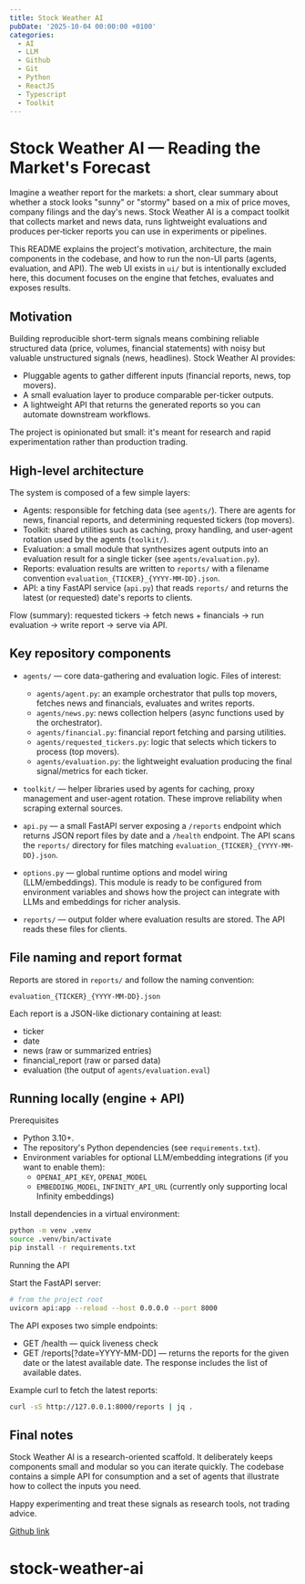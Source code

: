 ```yaml
---
title: Stock Weather AI
pubDate: '2025-10-04 00:00:00 +0100'
categories:
  - AI
  - LLM
  - Github
  - Git
  - Python
  - ReactJS
  - Typescript
  - Toolkit
---
```


# Stock Weather AI — Reading the Market's Forecast

Imagine a weather report for the markets: a short, clear summary about whether a stock looks "sunny" or "stormy" based on a mix of price moves, company filings and the day's news. Stock Weather AI is a compact toolkit that collects market and news data, runs lightweight evaluations and produces per‑ticker reports you can use in experiments or pipelines.

This README explains the project's motivation, architecture, the main components in the codebase, and how to run the non-UI parts (agents, evaluation, and API). The web UI exists in `ui/` but is intentionally excluded here, this document focuses on the engine that fetches, evaluates and exposes results.

## Motivation

Building reproducible short-term signals means combining reliable structured data (price, volumes, financial statements) with noisy but valuable unstructured signals (news, headlines). Stock Weather AI provides:

- Pluggable agents to gather different inputs (financial reports, news, top movers).
- A small evaluation layer to produce comparable per-ticker outputs.
- A lightweight API that returns the generated reports so you can automate downstream workflows.

The project is opinionated but small: it's meant for research and rapid experimentation rather than production trading.

## High-level architecture

The system is composed of a few simple layers:

- Agents: responsible for fetching data (see `agents/`). There are agents for news, financial reports, and determining requested tickers (top movers).
- Toolkit: shared utilities such as caching, proxy handling, and user-agent rotation used by the agents (`toolkit/`).
- Evaluation: a small module that synthesizes agent outputs into an evaluation result for a single ticker (see `agents/evaluation.py`).
- Reports: evaluation results are written to `reports/` with a filename convention `evaluation_{TICKER}_{YYYY-MM-DD}.json`.
- API: a tiny FastAPI service (`api.py`) that reads `reports/` and returns the latest (or requested) date's reports to clients.

Flow (summary): requested tickers -> fetch news + financials -> run evaluation -> write report -> serve via API.

## Key repository components

- `agents/` — core data-gathering and evaluation logic. Files of interest:
	- `agents/agent.py`: an example orchestrator that pulls top movers, fetches news and financials, evaluates and writes reports.
	- `agents/news.py`: news collection helpers (async functions used by the orchestrator).
	- `agents/financial.py`: financial report fetching and parsing utilities.
	- `agents/requested_tickers.py`: logic that selects which tickers to process (top movers).
	- `agents/evaluation.py`: the lightweight evaluation producing the final signal/metrics for each ticker.

- `toolkit/` — helper libraries used by agents for caching, proxy management and user-agent rotation. These improve reliability when scraping external sources.

- `api.py` — a small FastAPI server exposing a `/reports` endpoint which returns JSON report files by date and a `/health` endpoint. The API scans the `reports/` directory for files matching `evaluation_{TICKER}_{YYYY-MM-DD}.json`.

- `options.py` — global runtime options and model wiring (LLM/embeddings). This module is ready to be configured from environment variables and shows how the project can integrate with LLMs and embeddings for richer analysis.

- `reports/` — output folder where evaluation results are stored. The API reads these files for clients.

## File naming and report format

Reports are stored in `reports/` and follow the naming convention:

`evaluation_{TICKER}_{YYYY-MM-DD}.json`

Each report is a JSON-like dictionary containing at least:

- ticker
- date
- news (raw or summarized entries)
- financial_report (raw or parsed data)
- evaluation (the output of `agents/evaluation.eval`)

## Running locally (engine + API)

Prerequisites

- Python 3.10+.
- The repository's Python dependencies (see `requirements.txt`).
- Environment variables for optional LLM/embedding integrations (if you want to enable them):
	- `OPENAI_API_KEY`, `OPENAI_MODEL`
	- `EMBEDDING_MODEL`, `INFINITY_API_URL` (currently only supporting local Infinity embeddings)

Install dependencies in a virtual environment:

```bash
python -m venv .venv
source .venv/bin/activate
pip install -r requirements.txt
```

Running the API

Start the FastAPI server:

```bash
# from the project root
uvicorn api:app --reload --host 0.0.0.0 --port 8000
```

The API exposes two simple endpoints:

- GET /health — quick liveness check
- GET /reports[?date=YYYY-MM-DD] — returns the reports for the given date or the latest available date. The response includes the list of available dates.

Example curl to fetch the latest reports:

```bash
curl -sS http://127.0.0.1:8000/reports | jq .
```

## Final notes

Stock Weather AI is a research-oriented scaffold. It deliberately keeps components small and modular so you can iterate quickly. The codebase contains a simple API for consumption and a set of agents that illustrate how to collect the inputs you need.

Happy experimenting and treat these signals as research tools, not trading advice.

[Github link](https://github.com/earezki/stock-weather-ai)
# stock-weather-ai
